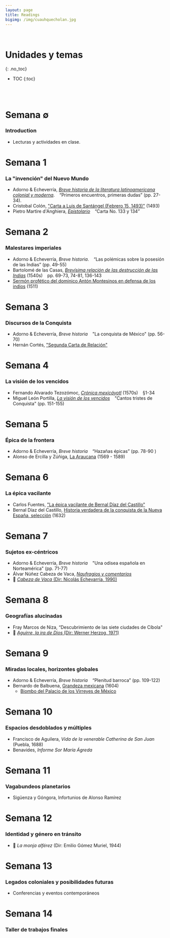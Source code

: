 ```yaml
---
layout: page
title: Readings
bigimg: /img/cuauhquecholan.jpg
---
```


<br>

# Unidades y temas
{: .no_toc}

* TOC
{:toc}

<br>
<br>

# Semana ∅
### Introduction

- Lecturas y actividades en clase.

# Semana 1 
### La "invención" del Nuevo Mundo

- Adorno & Echeverría, [*Breve historia de la literatura latinoamericana colonial y moderna*](https://bushare-my.sharepoint.com/:b:/g/personal/dhcg_bu_edu/EcSj_kv94qdLvZgXz9u0zCsBiQozh14g5616iXQwmUjEyQ?e=0Rnt0T). &ensp; <i class="far fa-bookmark"></i> “Primeros encuentros, primeras dudas” (pp. 27-34).
- Cristobal Colón, ["Carta a Luis de Santángel (Febrero 15, 1493)"](https://bushare-my.sharepoint.com/:b:/g/personal/dhcg_bu_edu/EYaAr3TAvTNFg9Zbu7c502wBpiWryMnR9IGw8bfDF3LTTQ?e=QbS256) (1493)
- Pietro Martire d'Anghiera, [*Epistolario*](https://bushare-my.sharepoint.com/:b:/g/personal/dhcg_bu_edu/EW8T-leqcXFClRZCaNVsKBwBB_D3Y0u89LmuDkFxxtS2_A?e=U9QNtD)
&ensp; <i class="far fa-bookmark"></i> “Carta No. 133 y 134” 

# Semana 2
### Malestares imperiales

- Adorno & Echeverría, *Breve historia*. &ensp; <i class="far fa-bookmark"></i> “Las polémicas sobre la posesión de las Indias” (pp. 49-55)
- Bartolomé de las Casas, [*Brevísima relación de las destrucción de las Indias*](https://bushare-my.sharepoint.com/:b:/g/personal/dhcg_bu_edu/EROXXtX5rRpBipr5h7EQZQMB0JXsPu7HVYA1OD25IZZm-g?e=nFArRv) (1540s) &ensp; <i class="far fa-bookmark"></i> pp. 69-73, 74-81, 136-143 
- [Sermón profético del dominico Antón Montesinos en defensa de los indios](https://bushare-my.sharepoint.com/:b:/g/personal/dhcg_bu_edu/EQZM1rSG12JCrckn8zCiRLIBRiLaa6Nt-Wncbn_3DVBaGQ?e=1z7D2h) (1511)
   
# Semana 3
###  Discursos de la Conquista

- Adorno & Echeverría, *Breve historia* &ensp; <i class="far fa-bookmark"></i> "La conquista de México" (pp. 56-70)
- Hernán Cortés, ["Segunda Carta de Relación"](https://bushare-my.sharepoint.com/:b:/g/personal/dhcg_bu_edu/EehpiRsvJpNJt1dp9f6adiQBqhJ8gHyioOzGmIiEMlduqg?e=kKIhrr)

# Semana 4
###  La visión de los vencidos

- Fernando Alvarado Tezozómoc, [*Crónica mexicáyotl*](https://bushare-my.sharepoint.com/:b:/g/personal/dhcg_bu_edu/EdsxoEt-iqBKiU1qafHcpckBl26rk8Oi3MgmY7-f6yNRjQ?e=oFrg4i) (1570s) &ensp; <i class="far fa-bookmark"></i> §1-34
- Miguel León Portilla, [*La visión de los vencidos*](https://bushare-my.sharepoint.com/:b:/g/personal/dhcg_bu_edu/EcVN8UQOCotOmN31264WjYABlW3ePbdYJkbmFUbGQ0q00Q?e=8wtn8o) &ensp; <i class="far fa-bookmark"></i> "Cantos tristes de Conquista" (pp. 151-155)

# Semana 5 
### Épica de la frontera

- Adorno & Echeverría, *Breve historia*  &ensp; <i class="far fa-bookmark"></i> “Hazañas épicas” (pp. 78-90 )
- Alonso de Ercilla y Zúñiga, [La Araucana]() (1569 - 1589)

# Semana 6 
### La épica vacilante

- Carlos Fuentes, ["La épica vacilante de Bernal Díaz del Castillo"]()
- Bernal Díaz del Castillo, [Historia verdadera de la conquista de la Nueva España, selección]() (1632)

# Semana 7 
### Sujetos ex-céntricos 

- Adorno & Echeverría, *Breve historia*  &ensp; <i class="far fa-bookmark"></i> "Una odisea española en Norteamérica" (pp. 71-77) 
- Álvar Núñez Cabeza de Vaca, [*Naufragios y comentarios*]()
- 🎥︁ [*Cabeza de Vaca* (Dir: Nicolás Echevarría, 1990)]()

# Semana 8 
### Geografías alucinadas

- Fray Marcos de Niza, “Descubrimiento de las siete ciudades de Cíbola"
- 🎥︁ [*Aguirre, la ira de Dios* (Dir: Werner Herzog, 1971)]()


# Semana 9 
### Miradas locales, horizontes globales

- Adorno & Echeverría, *Breve historia*  &ensp; <i class="far fa-bookmark"></i> “Plenitud barroca” (pp. 109-122)    
- Bernardo de Balbuena, [Grandeza mexicana]() (1604)
    - [Biombo del Palacio de los Virreyes de México](https://upload.wikimedia.org/wikipedia/commons/4/49/Large_screen_of_the_Palace_of_the_Viceroys_of_Mexico%2C_ca._1676-1700%2C_Mexico_City%2C_Museum_of_the_Americas%2C_anonimous_painter.jpg)

# Semana 10 
### Espacios desdoblados y múltiples

- Francisco de Aguilera, *Vida de la venerable Catherina de San Juan* (Puebla, 1688)
- Benavides, *Informe Sor María Ágreda*

# Semana 11
### Vagabundeos planetarios

- Sigüenza y Góngora, Infortunios de Alonso Ramírez

# Semana 12
### Identidad y género en tránsito

- 🎥︁ *La monja alférez* (Dir: Emilio Gómez Muriel, 1944)

# Semana 13 
### Legados coloniales y posibilidades futuras

- Conferencias y eventos contemporáneos

# Semana 14
### Taller de trabajos finales

